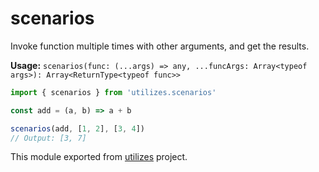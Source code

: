 # scenarios

Invoke function multiple times with other arguments, and get the results.

**Usage:** `scenarios(func: (...args) => any, ...funcArgs: Array<typeof args>): Array<ReturnType<typeof func>>`

```typescript
import { scenarios } from 'utilizes.scenarios'

const add = (a, b) => a + b

scenarios(add, [1, 2], [3, 4])
// Output: [3, 7]
```

<!-- *keywords [] *keywordsend -->


This module exported from [utilizes](https://www.npmjs.com/package/utilizes) project.
